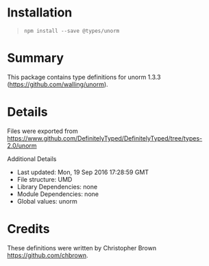 # Installation
> `npm install --save @types/unorm`

# Summary
This package contains type definitions for unorm 1.3.3 (https://github.com/walling/unorm).

# Details
Files were exported from https://www.github.com/DefinitelyTyped/DefinitelyTyped/tree/types-2.0/unorm

Additional Details
 * Last updated: Mon, 19 Sep 2016 17:28:59 GMT
 * File structure: UMD
 * Library Dependencies: none
 * Module Dependencies: none
 * Global values: unorm

# Credits
These definitions were written by Christopher Brown <https://github.com/chbrown>.
